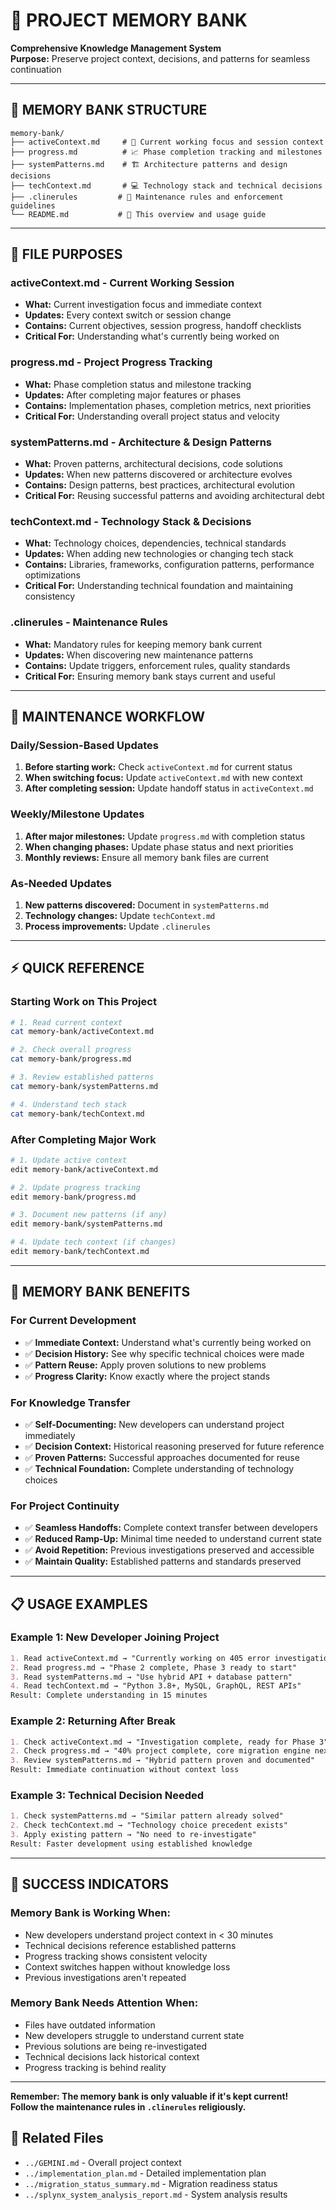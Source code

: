 # 🧠 PROJECT MEMORY BANK
**Comprehensive Knowledge Management System**  
**Purpose:** Preserve project context, decisions, and patterns for seamless continuation

---

## 📁 **MEMORY BANK STRUCTURE**

```
memory-bank/
├── activeContext.md     # 🎯 Current working focus and session context
├── progress.md          # 📈 Phase completion tracking and milestones  
├── systemPatterns.md    # 🏗️ Architecture patterns and design decisions
├── techContext.md       # 💻 Technology stack and technical decisions
├── .clinerules         # 🔄 Maintenance rules and enforcement guidelines
└── README.md           # 📖 This overview and usage guide
```

---

## 🎯 **FILE PURPOSES**

### **activeContext.md** - Current Working Session
- **What:** Current investigation focus and immediate context
- **Updates:** Every context switch or session change
- **Contains:** Current objectives, session progress, handoff checklists
- **Critical For:** Understanding what's currently being worked on

### **progress.md** - Project Progress Tracking  
- **What:** Phase completion status and milestone tracking
- **Updates:** After completing major features or phases
- **Contains:** Implementation phases, completion metrics, next priorities
- **Critical For:** Understanding overall project status and velocity

### **systemPatterns.md** - Architecture & Design Patterns
- **What:** Proven patterns, architectural decisions, code solutions
- **Updates:** When new patterns discovered or architecture evolves
- **Contains:** Design patterns, best practices, architectural evolution
- **Critical For:** Reusing successful patterns and avoiding architectural debt

### **techContext.md** - Technology Stack & Decisions
- **What:** Technology choices, dependencies, technical standards
- **Updates:** When adding new technologies or changing tech stack
- **Contains:** Libraries, frameworks, configuration patterns, performance optimizations
- **Critical For:** Understanding technical foundation and maintaining consistency

### **.clinerules** - Maintenance Rules
- **What:** Mandatory rules for keeping memory bank current
- **Updates:** When discovering new maintenance patterns
- **Contains:** Update triggers, enforcement rules, quality standards
- **Critical For:** Ensuring memory bank stays current and useful

---

## 🔄 **MAINTENANCE WORKFLOW**

### **Daily/Session-Based Updates**
1. **Before starting work:** Check `activeContext.md` for current status
2. **When switching focus:** Update `activeContext.md` with new context
3. **After completing session:** Update handoff status in `activeContext.md`

### **Weekly/Milestone Updates**
1. **After major milestones:** Update `progress.md` with completion status
2. **When changing phases:** Update phase status and next priorities
3. **Monthly reviews:** Ensure all memory bank files are current

### **As-Needed Updates**
1. **New patterns discovered:** Document in `systemPatterns.md`
2. **Technology changes:** Update `techContext.md`
3. **Process improvements:** Update `.clinerules`

---

## ⚡ **QUICK REFERENCE**

### **Starting Work on This Project**
```bash
# 1. Read current context
cat memory-bank/activeContext.md

# 2. Check overall progress  
cat memory-bank/progress.md

# 3. Review established patterns
cat memory-bank/systemPatterns.md

# 4. Understand tech stack
cat memory-bank/techContext.md
```

### **After Completing Major Work**
```bash
# 1. Update active context
edit memory-bank/activeContext.md

# 2. Update progress tracking
edit memory-bank/progress.md

# 3. Document new patterns (if any)
edit memory-bank/systemPatterns.md

# 4. Update tech context (if changes)
edit memory-bank/techContext.md
```

---

## 🎯 **MEMORY BANK BENEFITS**

### **For Current Development**
- ✅ **Immediate Context:** Understand what's currently being worked on
- ✅ **Decision History:** See why specific technical choices were made
- ✅ **Pattern Reuse:** Apply proven solutions to new problems
- ✅ **Progress Clarity:** Know exactly where the project stands

### **For Knowledge Transfer**
- ✅ **Self-Documenting:** New developers can understand project immediately
- ✅ **Decision Context:** Historical reasoning preserved for future reference
- ✅ **Proven Patterns:** Successful approaches documented for reuse
- ✅ **Technical Foundation:** Complete understanding of technology choices

### **For Project Continuity**
- ✅ **Seamless Handoffs:** Complete context transfer between developers
- ✅ **Reduced Ramp-Up:** Minimal time needed to understand current state
- ✅ **Avoid Repetition:** Previous investigations preserved and accessible
- ✅ **Maintain Quality:** Established patterns and standards preserved

---

## 📋 **USAGE EXAMPLES**

### **Example 1: New Developer Joining Project**
```markdown
1. Read activeContext.md → "Currently working on 405 error investigation"
2. Read progress.md → "Phase 2 complete, Phase 3 ready to start"  
3. Read systemPatterns.md → "Use hybrid API + database pattern"
4. Read techContext.md → "Python 3.8+, MySQL, GraphQL, REST APIs"
Result: Complete understanding in 15 minutes
```

### **Example 2: Returning After Break**
```markdown
1. Check activeContext.md → "Investigation complete, ready for Phase 3"
2. Check progress.md → "40% project complete, core migration engine next"
3. Review systemPatterns.md → "Hybrid pattern proven and documented"
Result: Immediate continuation without context loss
```

### **Example 3: Technical Decision Needed**
```markdown
1. Check systemPatterns.md → "Similar pattern already solved"
2. Check techContext.md → "Technology choice precedent exists"
3. Apply existing pattern → "No need to re-investigate"
Result: Faster development using established knowledge
```

---

## 🚀 **SUCCESS INDICATORS**

### **Memory Bank is Working When:**
- New developers understand project context in < 30 minutes
- Technical decisions reference established patterns
- Progress tracking shows consistent velocity
- Context switches happen without knowledge loss
- Previous investigations aren't repeated

### **Memory Bank Needs Attention When:**
- Files have outdated information
- New developers struggle to understand current state
- Previous solutions are being re-investigated
- Technical decisions lack historical context
- Progress tracking is behind reality

---

**Remember: The memory bank is only valuable if it's kept current!**  
**Follow the maintenance rules in `.clinerules` religiously.**

## 🔗 **Related Files**
- `../GEMINI.md` - Overall project context
- `../implementation_plan.md` - Detailed implementation plan
- `../migration_status_summary.md` - Migration readiness status
- `../splynx_system_analysis_report.md` - System analysis results
